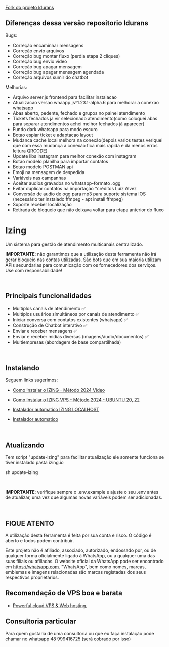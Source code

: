 [Fork do projeto ldurans](https://github.com/ldurans/izing.open.io)

## Diferenças dessa versão repositorio ldurans

Bugs:

- Correção encaminhar mensagens
- Correção envio arquivos
- Correção bug montar fluxo (perdia etapa 2 cliques)
- Correção bug envio video
- Correção bug apagar mensagem
- Correção bug apagar mensagem agendada
- Correção arquivos sumir do chatbot

Melhorias:
- Arquivo server.js frontend para facilitar instalacao
- Atualizacao versao whaapp.js^1.23.1-alpha.6 para melhorar a conexao whatsapp
- Abas aberto, pedente, fechado e grupos no painel atendimento 
- Tickets fechados ja vir selecionado atendimento(como coloquei abas para separar atendimentos achei melhor fechados já aparecer)
- Fundo dark whatsapp para modo escuro 
- Botao espiar ticket e adaptacao layout
- Mudanca cache local melhora na conexão(depois varios testes veriquei que com essa mudança a conexão fica mais rapida e da menos erros leitura QRCODE)
- Update libs instagram para melhor conexão com instagram
- Botao modelo planilha para importar contatos 
- Botao modelo POSTMAN api
- Emoji na mensagem de despedida
- Variáveis nas campanhas
- Aceitar audios gravados no whatsapp-formato .ogg
- Evitar duplicar contatos na importação *créditos Luiz Alvez
- Conversão de audio de ogg para mp3 para suporte sistema IOS (necessário ter instalado ffmpeg - apt install ffmpeg)
- Suporte receber localização
- Retirada de bloqueio que não deixava voltar para etapa anterior do fluxo

# Izing

Um sistema para gestão de atendimento multicanais centralizado.


**IMPORTANTE**: não garantimos que a utilização desta ferramenta não irá gerar bloqueio nas contas utilizadas. São bots que em sua maioria utilizam APIs secundarias para comunicação com os fornecedores dos serviços. Use com responsabilidade!

<br/>

## Principais funcionalidades

- Multíplos canais de atendimento ✅
- Multíplos usuários simultâneos por canais de atendimento ✅
- Iniciar conversa com contatos existentes (whatsapp) ✅
- Construção de Chatbot interativo ✅
- Enviar e receber mensagens ✅
- Enviar e receber mídias diversas (imagens/áudio/documentos) ✅
- Multiempresas (abordagem de base compartilhada)

<br/>

## Instalando
Seguem links sugerimos:
-  [Como Instalar o IZING - Método 2024 Video](https://youtu.be/bZ-jXRtcGyc?si=B8oQxv0V0V36fgrF)

-  [Como Instalar o IZING VPS - Método 2024 - UBUNTU 20, 22](docs/INSTALL_VPS_UBUNTU_20_22.md)

-  [Instalador automatico IZING LOCALHOST](https://github.com/cleitonme/izing.local)
-  [Instalador automatico](https://github.com/cleitonme/izing.instalador)
<br/>


## Atualizando

Tem script "update-izing" para facilitar atualização ele somente funciona se tiver instalado pasta izing.io

sh update-izing

<br/>

**IMPORTANTE**: verifique sempre o .env.example e ajuste o seu .env antes de atualizar, uma vez que algumas novas variáveis podem ser adicionadas.


<br/>

## FIQUE ATENTO

A utilização desta ferramenta é feita por sua conta e risco. O código é aberto e todos podem contribuir.

Este projeto não é afiliado, associado, autorizado, endossado por, ou de qualquer forma oficialmente ligado à WhatsApp, ou a qualquer uma das suas filiais ou afiliadas. O website oficial da WhatsApp pode ser encontrado em <https://whatsapp.com>. "WhatsApp", bem como nomes, marcas, emblemas e imagens relacionadas são marcas registadas dos seus respectivos proprietários.

## Recomendação de VPS boa e barata

-  [Powerful cloud VPS & Web hosting.](https://control.peramix.com/?affid=58)

## Consultoria particular

Para quem gostaria de uma consultoria ou que eu faça instalação pode chamar no whatsapp 48 999416725 (será cobrado por isso)